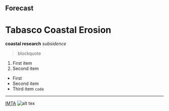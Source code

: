 ## Forecast
# Tabasco Coastal Erosion
**coastal research**
*subsidence*
> blockquote
1. First item
2. Second item
- First
- Second item
- Third item
`code`
---
[IMTA](https://www.gob.mx/imta)
![alt tex](image.jpg)
